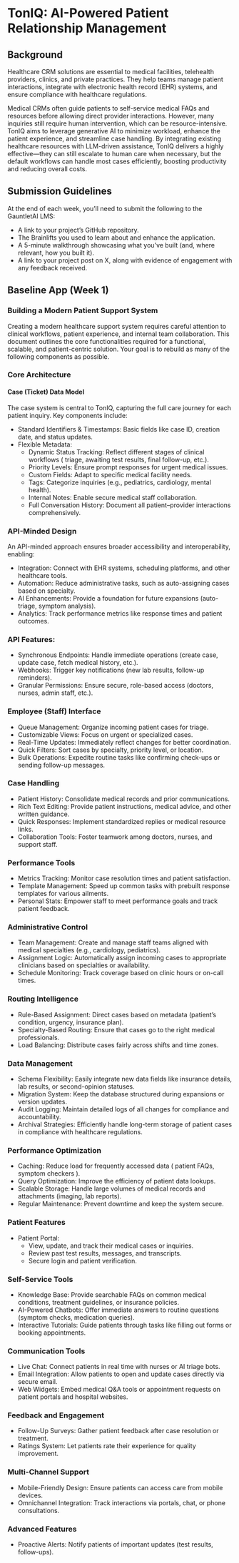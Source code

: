# TonIQ: AI-Powered Patient Relationship Management

## Background

Healthcare CRM solutions are essential to medical facilities, telehealth providers, clinics, and private practices. They help teams manage patient interactions, integrate with electronic health record (EHR) systems, and ensure compliance with healthcare regulations.

Medical CRMs often guide patients to self-service medical FAQs and resources before allowing direct provider interactions. However, many inquiries still require human intervention, which can be resource-intensive. TonIQ aims to leverage generative AI to minimize workload, enhance the patient experience, and streamline case handling. By integrating existing healthcare resources with LLM-driven assistance, TonIQ delivers a highly effective—they can still escalate to human care when necessary, but the default workflows can handle most cases efficiently, boosting productivity and reducing overall costs.

## Submission Guidelines

At the end of each week, you’ll need to submit the following to the GauntletAI LMS:

- A link to your project’s GitHub repository.  
- The Brainlifts you used to learn about and enhance the application.  
- A 5-minute walkthrough showcasing what you’ve built (and, where relevant, how you built it).  
- A link to your project post on X, along with evidence of engagement with any feedback received.  

## Baseline App (Week 1)

### Building a Modern Patient Support System

Creating a modern healthcare support system requires careful attention to clinical workflows, patient experience, and internal team collaboration. This document outlines the core functionalities required for a functional, scalable, and patient-centric solution. Your goal is to rebuild as many of the following components as possible.

### Core Architecture

#### Case (Ticket) Data Model
The case system is central to TonIQ, capturing the full care journey for each patient inquiry. Key components include:

- Standard Identifiers & Timestamps: Basic fields like case ID, creation date, and status updates.  
- Flexible Metadata:  
  - Dynamic Status Tracking: Reflect different stages of clinical workflows ( triage, awaiting test results, final follow-up, etc.).  
  - Priority Levels: Ensure prompt responses for urgent medical issues.  
  - Custom Fields: Adapt to specific medical facility needs.  
  - Tags: Categorize inquiries (e.g., pediatrics, cardiology, mental health).  
  - Internal Notes: Enable secure medical staff collaboration.  
  - Full Conversation History: Document all patient–provider interactions comprehensively.

### API-Minded Design

An API-minded approach ensures broader accessibility and interoperability, enabling:

- Integration: Connect with EHR systems, scheduling platforms, and other healthcare tools.  
- Automation: Reduce administrative tasks, such as auto-assigning cases based on specialty.  
- AI Enhancements: Provide a foundation for future expansions (auto-triage, symptom analysis).  
- Analytics: Track performance metrics like response times and patient outcomes.

### API Features:

- Synchronous Endpoints: Handle immediate operations (create case, update case, fetch medical history, etc.).  
- Webhooks: Trigger key notifications (new lab results, follow-up reminders).  
- Granular Permissions: Ensure secure, role-based access (doctors, nurses, admin staff, etc.).

### Employee (Staff) Interface

- Queue Management: Organize incoming patient cases for triage.  
- Customizable Views: Focus on urgent or specialized cases.  
- Real-Time Updates: Immediately reflect changes for better coordination.  
- Quick Filters: Sort cases by specialty, priority level, or location.  
- Bulk Operations: Expedite routine tasks like confirming check-ups or sending follow-up messages.

### Case Handling

- Patient History: Consolidate medical records and prior communications.  
- Rich Text Editing: Provide patient instructions, medical advice, and other written guidance.  
- Quick Responses: Implement standardized replies or medical resource links.  
- Collaboration Tools: Foster teamwork among doctors, nurses, and support staff.

### Performance Tools

- Metrics Tracking: Monitor case resolution times and patient satisfaction.  
- Template Management: Speed up common tasks with prebuilt response templates for various ailments.  
- Personal Stats: Empower staff to meet performance goals and track patient feedback.

### Administrative Control

- Team Management: Create and manage staff teams aligned with medical specialties (e.g., cardiology, pediatrics).  
- Assignment Logic: Automatically assign incoming cases to appropriate clinicians based on specialties or availability.  
- Schedule Monitoring: Track coverage based on clinic hours or on-call times.  

### Routing Intelligence

- Rule-Based Assignment: Direct cases based on metadata (patient’s condition, urgency, insurance plan).  
- Specialty-Based Routing: Ensure that cases go to the right medical professionals.  
- Load Balancing: Distribute cases fairly across shifts and time zones.

### Data Management

- Schema Flexibility: Easily integrate new data fields like insurance details, lab results, or second-opinion statuses.  
- Migration System: Keep the database structured during expansions or version updates.  
- Audit Logging: Maintain detailed logs of all changes for compliance and accountability.  
- Archival Strategies: Efficiently handle long-term storage of patient cases in compliance with healthcare regulations.

### Performance Optimization

- Caching: Reduce load for frequently accessed data ( patient FAQs, symptom checkers ).  
- Query Optimization: Improve the efficiency of patient data lookups.  
- Scalable Storage: Handle large volumes of medical records and attachments (imaging, lab reports).  
- Regular Maintenance: Prevent downtime and keep the system secure.

### Patient Features

- Patient Portal:  
  - View, update, and track their medical cases or inquiries.  
  - Review past test results, messages, and transcripts.  
  - Secure login and patient verification.

### Self-Service Tools

- Knowledge Base: Provide searchable FAQs on common medical conditions, treatment guidelines, or insurance policies.  
- AI-Powered Chatbots: Offer immediate answers to routine questions (symptom checks, medication queries).  
- Interactive Tutorials: Guide patients through tasks like filling out forms or booking appointments.

### Communication Tools

- Live Chat: Connect patients in real time with nurses or AI triage bots.  
- Email Integration: Allow patients to open and update cases directly via secure email.  
- Web Widgets: Embed medical Q&A tools or appointment requests on patient portals and hospital websites.

### Feedback and Engagement

- Follow-Up Surveys: Gather patient feedback after case resolution or treatment.  
- Ratings System: Let patients rate their experience for quality improvement.

### Multi-Channel Support

- Mobile-Friendly Design: Ensure patients can access care from mobile devices.
- Omnichannel Integration: Track interactions via portals, chat, or phone consultations.

### Advanced Features

- Proactive Alerts: Notify patients of important updates (test results, follow-ups).